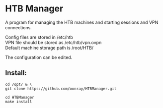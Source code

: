 HTB Manager
===========
A program for managing the HTB machines and starting sessions and VPN connections.

Config files are stored in /etc/htb<br/>
VPN file should be stored as /etc/htb/vpn.ovpn<br/>
Default machine storage path is /root/HTB/<br/>

The configuration can be edited.

Install:
--------
```
cd /opt/ & \
git clone https://github.com/oonray/HTBManager.git

```

```
cd HTBManager
make install
```